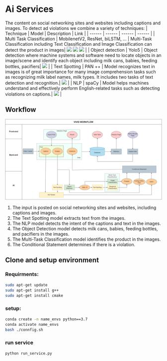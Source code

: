 # Ai Services
The content on social networking sites and websites including captions and images. To detect ad violations we combine a variety of techniques: 
| Technique | Model | Description | Link |
| ------ | ------ | ------ | ------ | 
| Multi Task Classification | MobilenetV2, ResNet, biLSTM, ... |  Multi-Task Classification including Text Classification and Image Classification can detect the product in images| [![](https://github.githubassets.com/favicons/favicon.png)](https://github.com/vividglobal/image-classification) [![](https://github.githubassets.com/favicons/favicon.png)](https://github.com/vividglobal/text-classification) [![](https://github.githubassets.com/favicons/favicon.png)](https://github.com/vividglobal/multi-task-classification) |
| Object detection | Yolo5 | Object detection where machine systems and software need to locate objects in an image/scene and identify each object including milk cans, babies, feeding bottles, pacifiers| [![](https://github.githubassets.com/favicons/favicon.png)](https://github.com/ultralytics/yolov5) |
| Text Spotting | PAN ++ | Model recognizes text in images is of great importance for many image comprehension tasks such as recognizing milk label names, milk types. It includes two tasks of text detection and recognition.| [![](https://github.githubassets.com/favicons/favicon.png)](https://github.com/whai362/pan_pp.pytorch) |
| NLP | spaCy  | Model helps machines understand and effectively perform English-related tasks such as detecting violations on captions.| [![](https://github.githubassets.com/favicons/favicon.png)](https://github.com/vividglobal/nlp) |

## Workflow
[![](https://github.com/vividglobal/ai-services/blob/master/diagram/Vivid-Workflow.drawio.png?raw=true)](https://drive.google.com/file/d/1jdjN4Z7Uj368JI-WCavnwV-SG48guAV5/view?usp=sharing)
1. The input is posted on social networking sites and websites, including captions and images.
2. The Text Spotting model extracts text from the images.
3. The NLP model detects the intent of the captions and text in the images.
4. The Object Detection model detects milk cans, babies, feeding bottles, and pacifiers in the images.
5. The Multi-Task Classification model identifies the product in the images.
6. The Conditional Statement determines if there is a violation.
## Clone and setup environment
### Requirments:
```sh
sudo apt-get update
sudo apt-get install g++
sudo apt-get install cmake
```
### setup:
```sh
conda create -n name_envs python==3.7
conda activate name_envs
bash ./connfig.sh
```

### run service
```sh
python run_service.py
```
